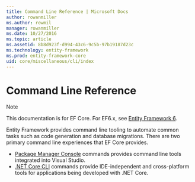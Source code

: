 ```yaml
---
title: Command Line Reference | Microsoft Docs
author: rowanmiller
ms.author: rowmil
manager: rowanmiller
ms.date: 10/27/2016
ms.topic: article
ms.assetid: 8b8d923f-d994-43c6-9c5b-97b19187d23c
ms.technology: entity-framework
ms.prod: entity-framework-core 
uid: core/miscellaneous/cli/index
---
```

# Command Line Reference

> [!NOTE]
> This documentation is for EF Core. For EF6.x, see [Entity Framework 6](../../../ef6/index.md).

Entity Framework provides command line tooling to automate common tasks such as code generation and database migrations. There are two primary command line experiences that EF Core provides.
* [Package Manager Console](powershell.md) commands provides command line tools integrated into Visual Studio.
* [.NET Core CLI](dotnet.md) commands provide IDE-independent and cross-platform tools for applications being developed with .NET Core.
